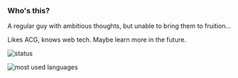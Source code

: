 <!--
**BSPR0002/BSPR0002** is a ✨ _special_ ✨ repository because its `README.md` (this file) appears on your GitHub profile.

Here are some ideas to get you started:

- 🔭 I’m currently working on ...
- 🌱 I’m currently learning ...
- 👯 I’m looking to collaborate on ...
- 🤔 I’m looking for help with ...
- 💬 Ask me about ...
- 📫 How to reach me: ...
- 😄 Pronouns: ...
- ⚡ Fun fact: ...
-->
### Who's this?
A regular guy with ambitious thoughts, but unable to bring them to fruition...

Likes ACG, knows web tech. Maybe learn more in the future.

![status](https://github-readme-stats.vercel.app/api?username=BSPR0002&show_icons=true&icon_color=0366d6&text_color=24292e&bg_color=fff&hide_title=false)

![most used languages](https://github-readme-stats.vercel.app/api/top-langs/?username=BSPR0002&layout=compact)
